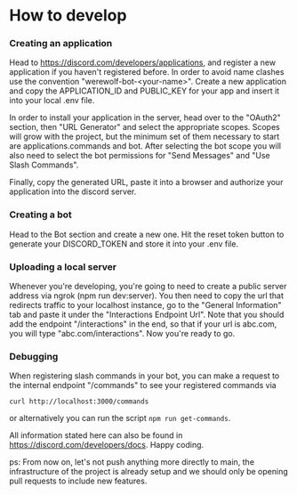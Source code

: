 # How to develop

### Creating an application

Head to https://discord.com/developers/applications, and register a new application if you haven't registered before. In order to avoid name clashes use the convention "werewolf-bot-\<your-name>". Create a new application and copy the APPLICATION_ID and PUBLIC_KEY for your app and insert it into your local .env file.

In order to install your application in the server, head over to the "OAuth2" section, then "URL Generator" and select the appropriate scopes. Scopes will grow with the project, but the minimum set of them necessary to start are applications.commands and bot. After selecting the bot scope you will also need to select the bot permissions for "Send Messages" and "Use Slash Commands".

Finally, copy the generated URL, paste it into a browser and authorize your application into the discord server.

### Creating a bot

Head to the Bot section and create a new one. Hit the reset token button to generate your DISCORD_TOKEN and store it into your .env file.

### Uploading a local server

Whenever you're developing, you're going to need to create a public server address via ngrok (npm run dev:server). You then need to copy the url that redirects traffic to your localhost instance, go to the "General Information" tab and paste it under the "Interactions Endpoint Url". Note that you should add the endpoint "/interactions" in the end, so that if your url is abc.com, you will type "abc.com/interactions". Now you're ready to go.

### Debugging

When registering slash commands in your bot, you can make a request to the internal endpoint "/commands" to see your registered commands via

```
curl http://localhost:3000/commands
```

or alternatively you can run the script `npm run get-commands`.

All information stated here can also be found in https://discord.com/developers/docs. Happy coding.

ps: From now on, let's not push anything more directly to main, the infrastructure of the project is already setup and we should only be opening pull requests to include new features.

